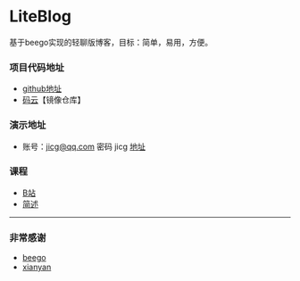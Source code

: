 # LiteBlog 
基于beego实现的轻聊版博客，目标：简单，易用，方便。

### 项目代码地址
* [github地址](https://github.com/jicg/liteblog)
* [码云](https://gitee.com/jicg/liteblog)【镜像仓库】

### 演示地址 
  * 账号：jicg@qq.com 密码 jicg [地址](http://xianyan.hellowcloud.com/)

### 课程
  * [B站](https://www.bilibili.com/video/av29253354/)
  * [简述]()
---
### 非常感谢
  * [beego](https://github.com/astaxie/beego)
  * [xianyan](https://github.com/layui/xianyan/)